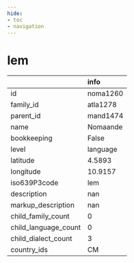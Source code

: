 ```yaml
---
hide:
- toc
- navigation
---
```

# lem
|                      | info     |
|:---------------------|:---------|
| id                   | noma1260 |
| family_id            | atla1278 |
| parent_id            | mand1474 |
| name                 | Nomaande |
| bookkeeping          | False    |
| level                | language |
| latitude             | 4.5893   |
| longitude            | 10.9157  |
| iso639P3code         | lem      |
| description          | nan      |
| markup_description   | nan      |
| child_family_count   | 0        |
| child_language_count | 0        |
| child_dialect_count  | 3        |
| country_ids          | CM       |